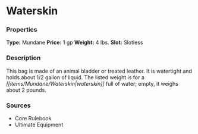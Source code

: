 ﻿---
Title: "Waterskin"
Type: "Mundane"
Price: "1 gp"
Weight: "4 lbs."
Slot: "Slotless"
Description: |
  "This bag is made of an animal bladder or treated leather. It is watertight and holds about 1/2 gallon of liquid. The listed weight is for a waterskin full of water; empty, it weighs about 2 pounds."
Sources: "['Core Rulebook', 'Ultimate Equipment']"
---

# Waterskin

### Properties

**Type:** Mundane **Price:** 1 gp **Weight:** 4 lbs. **Slot:** Slotless

### Description

This bag is made of an animal bladder or treated leather. It is watertight and holds about 1/2 gallon of liquid. The listed weight is for a _[[items/Mundane/Waterskin|waterskin]]_ full of water; empty, it weighs about 2 pounds.

### Sources

* Core Rulebook
* Ultimate Equipment